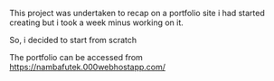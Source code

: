 This project was undertaken to recap on a portfolio site i had started creating but i took a week minus working on it.

So, i decided to start from scratch

The portfolio can be accessed from https://nambafutek.000webhostapp.com/
